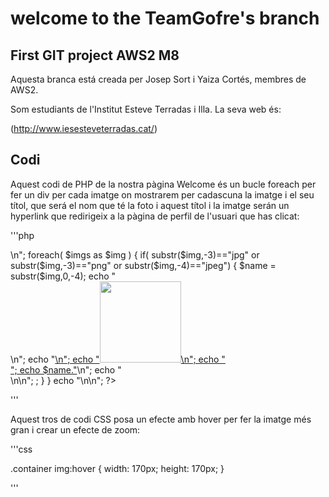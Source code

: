 # welcome to the TeamGofre's branch

## First GIT project AWS2 M8

Aquesta branca está creada per Josep Sort i Yaiza Cortés, membres de AWS2.

[logo]: http://wefiles.europeinyourlife.com/71/imagen_fichas/FICHA_14997/logo.jpg "Logo del Esteve Terrades"


Som estudiants de l'Institut Esteve Terradas i Illa. 
La seva web és:

(http://www.iesesteveterradas.cat/)


## Codi

Aquest codi de PHP de la nostra pàgina Welcome és un bucle foreach per fer un div per cada imatge on mostrarem per cadascuna la imatge i el seu títol, que será el nom que té la foto i aquest títol i la imatge serán un hyperlink que redirigeix a la pàgina de perfil de l'usuari que has clicat:

'''php 

<?php 

		$imgs = scandir("./img",SCANDIR_SORT_ASCENDING);
		echo "<div class = 'container'>\n";
		foreach( $imgs as $img ) {	
			if( substr($img,-3)=="jpg" or substr($img,-3)=="png" or substr($img,-4)=="jpeg") {
				$name = substr($img,0,-4);
				echo "<div class = 'item'>\n";
				echo "<a href='profile/$name.html'>\n";
				echo "<img src='img/$img' width='130' height='130'>\n";
				echo "<br>";
				echo $name."</a>\n";
				

				echo "</div>\n\n";

				;
			}
		}
						echo "</div>\n\n";
	?>


'''

Aquest tros de codi CSS posa un efecte amb hover per fer la imatge més gran i crear un efecte de zoom:

'''css

.container img:hover {
	width: 170px;
	height: 170px;
}


'''